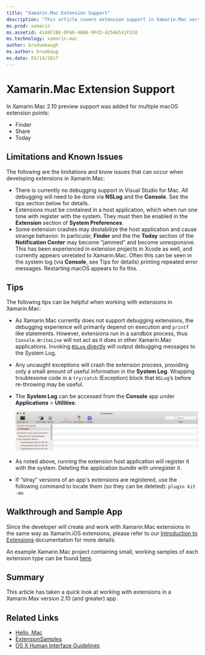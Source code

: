 ```yaml
---
title: "Xamarin.Mac Extension Support"
description: "This article covers extension support in Xamarin.Mac version 2.10 (and greater)."
ms.prod: xamarin
ms.assetid: 4148F1BE-DFA0-46B6-9FCD-425A6541F510
ms.technology: xamarin-mac
author: bradumbaugh
ms.author: brumbaug
ms.date: 03/14/2017
---
```


# Xamarin.Mac Extension Support

In Xamarin.Mac 2.10 preview support was added for multiple macOS extension points:

- Finder
- Share
- Today

<a name="Limitations-and-Known-Issues" />

## Limitations and Known Issues

The following are the limitations and know issues that can occur when developing extensions in Xamarin.Mac:

* There is currently no debugging support in Visual Studio for Mac. All debugging will need to be done via **NSLog** and the **Console**. See the tips section below for details.
* Extensions must be contained in a host application, which when run one time with register with the system. They must then be enabled in the **Extension** section of **System Preferences**. 
* Some extension crashes may destabilize the host application and cause strange behavior. In particular, **Finder** and the the **Today** section of the **Notification Center** may become “jammed” and become unresponsive. This has been experienced in extension projects in Xcode as well, and currently appears unrelated to Xamarin.Mac. Often this can be seen in the system log (via **Console**, see Tips for details) printing repeated error messages. Restarting macOS appears to fix this.

<a name="Tips" />

## Tips

The following tips can be helpful when working with extensions in Xamarin.Mac:

- As Xamarin.Mac currently does not support debugging extensions, the debugging experience will primarily depend on execution and `printf` like statements. However, extensions run in a sandbox process, thus `Console.WriteLine` will not act as it does in other Xamarin.Mac applications. Invoking [`NSLog` directly](https://gist.github.com/chamons/e2e409013a449cfbe1f2fbe5547f6554) will output debugging messages to the System Log.
- Any uncaught exceptions will crash the extension process, providing only a small amount of useful information in the **System Log**. Wrapping troublesome code in a `try/catch` (Exception) block that `NSLog`’s before re-throwing may be useful.
- The **System Log** can be accessed from the **Console** app under **Applications** > **Utilities**:

	[![](extensions-images/extension02.png "The system log")](extensions-images/extension02.png#lightbox)
- As noted above, running the extension host application will register it with the system. Deleting the application bundle with unregister it. 
- If “stray” versions of an app's extensions are registered, use the following command to locate them (so they can be deleted): `plugin kit -mv`


<a name="Walkthrough-and-Sample-App" />

## Walkthrough and Sample App

Since the developer will create and work with Xamarin.Mac extensions in the same way as Xamarin.iOS extensions, please refer to our [Introduction to Extensions](~/ios/platform/extensions.md) documentation for more details.

An example Xamarin.Mac project containing small, working samples of each extension type can be found [here](https://developer.xamarin.com/samples/mac/ExtensionSamples/).

<a name="Summary" />

## Summary

This article has taken a quick look at working with extensions in a Xamarin.Max version 2.10 (and greater) app.

## Related Links

- [Hello, Mac](~/mac/get-started/hello-mac.md)
- [ExtensionSamples](https://developer.xamarin.com/samples/mac/ExtensionSamples/)
- [OS X Human Interface Guidelines](https://developer.apple.com/library/mac/documentation/UserExperience/Conceptual/OSXHIGuidelines/)
